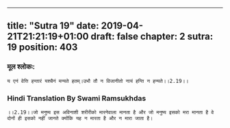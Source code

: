 
---
title: "Sutra 19"
date: 2019-04-21T21:21:19+01:00
draft: false
chapter: 2
sutra: 19
position: 403
---
### मूल श्लोकः:
```
य एनं वेत्ति हन्तारं यश्चैनं मन्यते हतम्।उभौ तौ न विजानीतो नायं हन्ति न हन्यते।।2.19।।

```

### Hindi Translation By Swami Ramsukhdas
```
।।2.19।।जो मनुष्य इस अविनाशी शरीरीको मारनेवाला मानता है और जो मनुष्य इसको मरा मानता है वे दोनों ही इसको नहीं जानते क्योंकि यह न मारता है और न मारा जाता है।

```


